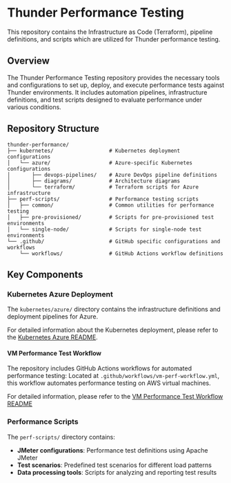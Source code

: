 # Thunder Performance Testing

This repository contains the Infrastructure as Code (Terraform), pipeline definitions, and scripts which are utilized for Thunder performance testing.

## Overview

The Thunder Performance Testing repository provides the necessary tools and configurations to set up, deploy, and execute performance tests against Thunder environments. It includes automation pipelines, infrastructure definitions, and test scripts designed to evaluate performance under various conditions.

## Repository Structure

```
thunder-performance/
├── kubernetes/                  # Kubernetes deployment configurations
│   └── azure/                   # Azure-specific Kubernetes configurations
│       ├── devops-pipelines/    # Azure DevOps pipeline definitions
│       ├── diagrams/            # Architecture diagrams
│       └── terraform/           # Terraform scripts for Azure infrastructure
├── perf-scripts/                # Performance testing scripts
│   ├── common/                  # Common utilities for performance testing
│   ├── pre-provisioned/         # Scripts for pre-provisioned test environments
│   └── single-node/             # Scripts for single-node test environments
└── .github/                     # GitHub specific configurations and workflows
    └── workflows/               # GitHub Actions workflow definitions
```

## Key Components

### Kubernetes Azure Deployment

The `kubernetes/azure/` directory contains the infrastructure definitions and deployment pipelines for Azure. 

For detailed information about the Kubernetes deployment, please refer to the [Kubernetes Azure README](https://github.com/asgardeo/thunder-performance/blob/main/kubernetes/azure/README.md).


#### VM Performance Test Workflow

The repository includes GitHub Actions workflows for automated performance testing:
Located at `.github/workflows/vm-perf-workflow.yml`, this workflow automates performance testing on AWS virtual machines.

For detailed information, please refer to the [VM Performance Test Workflow README](https://github.com/asgardeo/thunder-performance/blob/main/.github/workflows/README.md)

### Performance Scripts

The `perf-scripts/` directory contains:

- **JMeter configurations**: Performance test definitions using Apache JMeter
- **Test scenarios**: Predefined test scenarios for different load patterns
- **Data processing tools**: Scripts for analyzing and reporting test results
